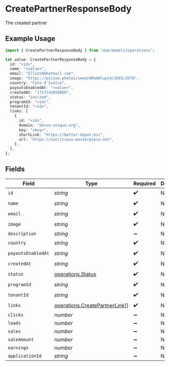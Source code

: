 # CreatePartnerResponseBody

The created partner

## Example Usage

```typescript
import { CreatePartnerResponseBody } from "dub/models/operations";

let value: CreatePartnerResponseBody = {
  id: "<id>",
  name: "<value>",
  email: "Ellie59@hotmail.com",
  image: "https://picsum.photos/seed/dMa8Wlupt4/2565/2570",
  country: "Cote d'Ivoire",
  payoutsEnabledAt: "<value>",
  createdAt: "1717142658866",
  status: "invited",
  programId: "<id>",
  tenantId: "<id>",
  links: [
    {
      id: "<id>",
      domain: "dense-unique.org",
      key: "<key>",
      shortLink: "https://better-depot.biz",
      url: "https://nutritious-masterpiece.net",
    },
  ],
};
```

## Fields

| Field                                                                          | Type                                                                           | Required                                                                       | Description                                                                    |
| ------------------------------------------------------------------------------ | ------------------------------------------------------------------------------ | ------------------------------------------------------------------------------ | ------------------------------------------------------------------------------ |
| `id`                                                                           | *string*                                                                       | :heavy_check_mark:                                                             | N/A                                                                            |
| `name`                                                                         | *string*                                                                       | :heavy_check_mark:                                                             | N/A                                                                            |
| `email`                                                                        | *string*                                                                       | :heavy_check_mark:                                                             | N/A                                                                            |
| `image`                                                                        | *string*                                                                       | :heavy_check_mark:                                                             | N/A                                                                            |
| `description`                                                                  | *string*                                                                       | :heavy_minus_sign:                                                             | N/A                                                                            |
| `country`                                                                      | *string*                                                                       | :heavy_check_mark:                                                             | N/A                                                                            |
| `payoutsEnabledAt`                                                             | *string*                                                                       | :heavy_check_mark:                                                             | N/A                                                                            |
| `createdAt`                                                                    | *string*                                                                       | :heavy_check_mark:                                                             | N/A                                                                            |
| `status`                                                                       | [operations.Status](../../models/operations/status.md)                         | :heavy_check_mark:                                                             | N/A                                                                            |
| `programId`                                                                    | *string*                                                                       | :heavy_check_mark:                                                             | N/A                                                                            |
| `tenantId`                                                                     | *string*                                                                       | :heavy_check_mark:                                                             | N/A                                                                            |
| `links`                                                                        | [operations.CreatePartnerLink](../../models/operations/createpartnerlink.md)[] | :heavy_check_mark:                                                             | N/A                                                                            |
| `clicks`                                                                       | *number*                                                                       | :heavy_minus_sign:                                                             | N/A                                                                            |
| `leads`                                                                        | *number*                                                                       | :heavy_minus_sign:                                                             | N/A                                                                            |
| `sales`                                                                        | *number*                                                                       | :heavy_minus_sign:                                                             | N/A                                                                            |
| `saleAmount`                                                                   | *number*                                                                       | :heavy_minus_sign:                                                             | N/A                                                                            |
| `earnings`                                                                     | *number*                                                                       | :heavy_minus_sign:                                                             | N/A                                                                            |
| `applicationId`                                                                | *string*                                                                       | :heavy_minus_sign:                                                             | N/A                                                                            |